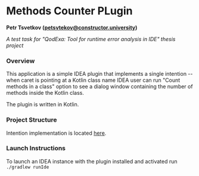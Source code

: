 # Methods Counter PLugin

**Petr Tsvetkov ([petsvtekov@constructor.university]())**

_A test task for "QodExa: Tool for runtime error analysis in IDE" thesis project_

### Overview

This application is a simple IDEA plugin that implements a single intention --
when caret is pointing at a Kotlin class name IDEA user can run
"Count methods in a class" option to see a dialog window containing the number of methods
inside the Kotlin class.

The plugin is written in Kotlin.

### Project Structure

Intention implementation is located
[here](src/main/kotlin/org/petrtsv/methodscounterplugin/CountClassMethods.kt).

### Launch Instructions

To launch an IDEA instance with the plugin installed and activated run ` ./gradlew runIde`